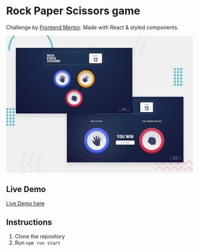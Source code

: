 # Rock Paper Scissors game

Challenge by [Frontend Mentor](https://www.frontendmentor.io/). Made with React & styled components.

![Desktop Design](./design/desktop-preview.jpg)

## Live Demo

[Live Demo here](https://agustinz97.github.io/rock-paper-scissors-react/)

## Instructions

1. Clone the repository
2. Run `npm run start`
